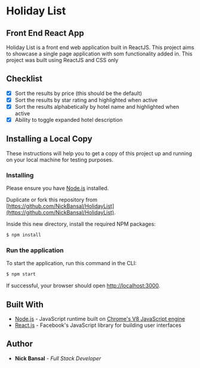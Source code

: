 # Holiday List

## Front End React App
Holiday List is a front end web application built in ReactJS. This project aims to showcase a single page application with som functionality added in. This project was built using ReactJS and CSS only

## Checklist

- [x] Sort the results by price (this should be the default)
- [x] Sort the results by star rating and highlighted when active
- [x] Sort the results alphabetically by hotel name and highlighted when active
- [x] Ability to toggle expanded hotel description

## Installing a Local Copy

These instructions will help you to get a copy of this project up and running on your local machine for testing purposes.

### Installing

Please ensure you have [Node.js](https://nodejs.org/en/download/) installed.

Duplicate or fork this repository from [https://github.com/NickBansal/HolidayList](https://github.com/NickBansal/HolidayList).

Inside this new directory, install the required NPM packages:

```bash
$ npm install
```

### Run the application

To start the application, run this command in the CLI:

```bash
$ npm start
```

If successful, your browser should open [http://localhost:3000](http://localhost:3000).


## Built With

* [Node.js](https://nodejs.org/) - JavaScript runtime built on [Chrome's V8 JavaScript engine](https://developers.google.com/v8/)
* [React.js](https://reactjs.org/) - Facebook's JavaScript library for building user interfaces

## Author

* **Nick Bansal** - *Full Stack Developer*